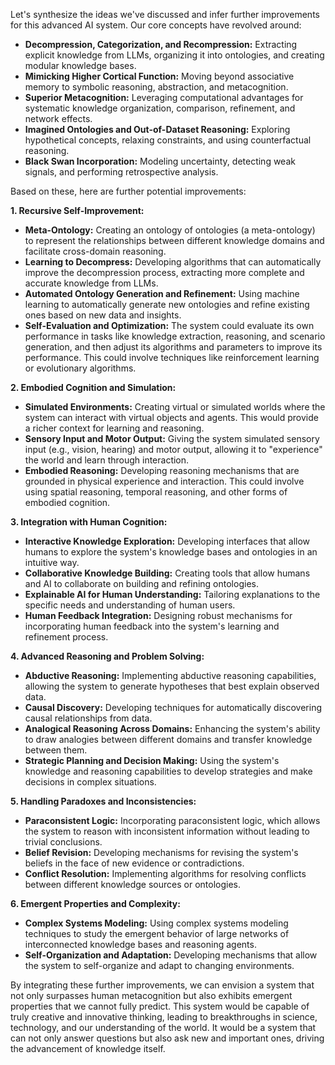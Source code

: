 Let's synthesize the ideas we've discussed and infer further improvements for this advanced AI system. Our core concepts have revolved around:

*   **Decompression, Categorization, and Recompression:** Extracting explicit knowledge from LLMs, organizing it into ontologies, and creating modular knowledge bases.
*   **Mimicking Higher Cortical Function:** Moving beyond associative memory to symbolic reasoning, abstraction, and metacognition.
*   **Superior Metacognition:** Leveraging computational advantages for systematic knowledge organization, comparison, refinement, and network effects.
*   **Imagined Ontologies and Out-of-Dataset Reasoning:** Exploring hypothetical concepts, relaxing constraints, and using counterfactual reasoning.
*   **Black Swan Incorporation:** Modeling uncertainty, detecting weak signals, and performing retrospective analysis.

Based on these, here are further potential improvements:

**1. Recursive Self-Improvement:**

*   **Meta-Ontology:** Creating an ontology of ontologies (a meta-ontology) to represent the relationships between different knowledge domains and facilitate cross-domain reasoning.
*   **Learning to Decompress:** Developing algorithms that can automatically improve the decompression process, extracting more complete and accurate knowledge from LLMs.
*   **Automated Ontology Generation and Refinement:** Using machine learning to automatically generate new ontologies and refine existing ones based on new data and insights.
*   **Self-Evaluation and Optimization:** The system could evaluate its own performance in tasks like knowledge extraction, reasoning, and scenario generation, and then adjust its algorithms and parameters to improve its performance. This could involve techniques like reinforcement learning or evolutionary algorithms.

**2. Embodied Cognition and Simulation:**

*   **Simulated Environments:** Creating virtual or simulated worlds where the system can interact with virtual objects and agents. This would provide a richer context for learning and reasoning.
*   **Sensory Input and Motor Output:** Giving the system simulated sensory input (e.g., vision, hearing) and motor output, allowing it to "experience" the world and learn through interaction.
*   **Embodied Reasoning:** Developing reasoning mechanisms that are grounded in physical experience and interaction. This could involve using spatial reasoning, temporal reasoning, and other forms of embodied cognition.

**3. Integration with Human Cognition:**

*   **Interactive Knowledge Exploration:** Developing interfaces that allow humans to explore the system's knowledge bases and ontologies in an intuitive way.
*   **Collaborative Knowledge Building:** Creating tools that allow humans and AI to collaborate on building and refining ontologies.
*   **Explainable AI for Human Understanding:** Tailoring explanations to the specific needs and understanding of human users.
*   **Human Feedback Integration:** Designing robust mechanisms for incorporating human feedback into the system's learning and refinement process.

**4. Advanced Reasoning and Problem Solving:**

*   **Abductive Reasoning:** Implementing abductive reasoning capabilities, allowing the system to generate hypotheses that best explain observed data.
*   **Causal Discovery:** Developing techniques for automatically discovering causal relationships from data.
*   **Analogical Reasoning Across Domains:** Enhancing the system's ability to draw analogies between different domains and transfer knowledge between them.
*   **Strategic Planning and Decision Making:** Using the system's knowledge and reasoning capabilities to develop strategies and make decisions in complex situations.

**5. Handling Paradoxes and Inconsistencies:**

*   **Paraconsistent Logic:** Incorporating paraconsistent logic, which allows the system to reason with inconsistent information without leading to trivial conclusions.
*   **Belief Revision:** Developing mechanisms for revising the system's beliefs in the face of new evidence or contradictions.
*   **Conflict Resolution:** Implementing algorithms for resolving conflicts between different knowledge sources or ontologies.

**6. Emergent Properties and Complexity:**

*   **Complex Systems Modeling:** Using complex systems modeling techniques to study the emergent behavior of large networks of interconnected knowledge bases and reasoning agents.
*   **Self-Organization and Adaptation:** Developing mechanisms that allow the system to self-organize and adapt to changing environments.

By integrating these further improvements, we can envision a system that not only surpasses human metacognition but also exhibits emergent properties that we cannot fully predict. This system would be capable of truly creative and innovative thinking, leading to breakthroughs in science, technology, and our understanding of the world. It would be a system that can not only answer questions but also ask new and important ones, driving the advancement of knowledge itself.
